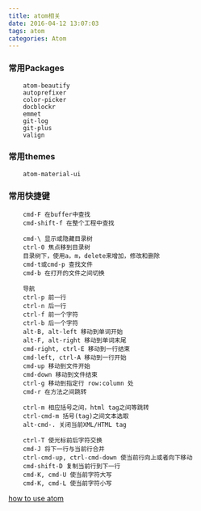 ```yaml
---
title: atom相关
date: 2016-04-12 13:07:03
tags: atom
categories: Atom
---
```


### 常用Packages
<!-- more -->
```
    atom-beautify
    autoprefixer
    color-picker
    docblockr
    emmet
    git-log
    git-plus
    valign
```

### 常用themes
```
    atom-material-ui
```

### 常用快捷键
```
    cmd-F 在buffer中查找
    cmd-shift-f 在整个工程中查找

    cmd-\ 显示或隐藏目录树
    ctrl-0 焦点移到目录树
    目录树下，使用a，m，delete来增加，修改和删除
    cmd-t或cmd-p 查找文件
    cmd-b 在打开的文件之间切换

    导航
    ctrl-p 前一行
    ctrl-n 后一行
    ctrl-f 前一个字符
    ctrl-b 后一个字符
    alt-B, alt-left 移动到单词开始
    alt-F, alt-right 移动到单词末尾
    cmd-right, ctrl-E 移动到一行结束
    cmd-left, ctrl-A 移动到一行开始
    cmd-up 移动到文件开始
    cmd-down 移动到文件结束
    ctrl-g 移动到指定行 row:column 处
    cmd-r 在方法之间跳转

    ctrl-m 相应括号之间，html tag之间等跳转
    ctrl-cmd-m 括号(tag)之间文本选取
    alt-cmd-. 关闭当前XML/HTML tag

    ctrl-T 使光标前后字符交换
    cmd-J 将下一行与当前行合并
    ctrl-cmd-up, ctrl-cmd-down 使当前行向上或者向下移动
    cmd-shift-D 复制当前行到下一行
    cmd-K, cmd-U 使当前字符大写
    cmd-K, cmd-L 使当前字符小写
```

[how to use atom][9caf6234]

  [9caf6234]: http://www.jeffjade.com/2016/03/03/2016-03-02-how-to-use-atom/ "atom"
